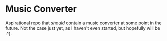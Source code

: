 # Music Converter

Aspirational repo that _should_ contain a music converter at some point in the
future. Not the case just yet, as I haven't even started, but hopefully will be
:^).

